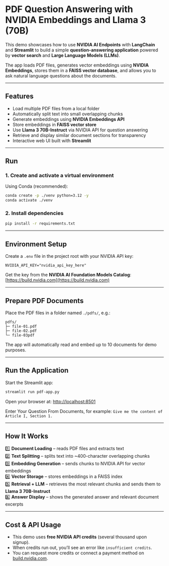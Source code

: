 # PDF Question Answering with NVIDIA Embeddings and Llama 3 (70B)

This demo showcases how to use **NVIDIA AI Endpoints** with **LangChain** and **Streamlit**
to build a simple **question-answering application** powered by **vector search** and **Large Language Models (LLMs)**.

The app loads PDF files, generates vector embeddings using **NVIDIA Embeddings**, 
stores them in a **FAISS vector database**, and allows you to ask natural language questions about the documents.

---

## Features

- Load multiple PDF files from a local folder  
- Automatically split text into small overlapping chunks  
- Generate embeddings using **NVIDIA Embeddings API**  
- Store embeddings in **FAISS vector store**  
- Use **Llama 3 70B-Instruct** via NVIDIA API for question answering  
- Retrieve and display similar document sections for transparency  
- Interactive web UI built with **Streamlit**

---

## Run

### 1. Create and activate a virtual environment
Using Conda (recommended):
```bash
conda create -p ./venv python=3.12 -y
conda activate ./venv
```

### 2. Install dependencies
```bash
pip install -r requirements.txt
```

---

## Environment Setup

Create a `.env` file in the project root with your NVIDIA API key:

```
NVIDIA_API_KEY="nvidia_api_key_here"
```

Get the key from the **NVIDIA AI Foundation Models Catalog**:  
[https://build.nvidia.com](https://build.nvidia.com)

---

## Prepare PDF Documents

Place the PDF files in a folder named `./pdfs/`, e.g.:

```
pdfs/
├─ file-01.pdf
├─ file-02.pdf
└─ file-03pdf
```

The app will automatically read and embed up to 10 documents for demo purposes.

---

## Run the Application

Start the Streamlit app:
```bash
streamlit run pdf-app.py
```

Open your browser at:
[http://localhost:8501](http://localhost:8501)

Enter Your Question From Documents, for example:
`Give me the content of Article I, Section 1.`

---

## How It Works

1️⃣ **Document Loading** – reads PDF files and extracts text  
2️⃣ **Text Splitting** – splits text into ~400-character overlapping chunks  
3️⃣ **Embedding Generation** – sends chunks to NVIDIA API for vector embeddings  
4️⃣ **Vector Storage** – stores embeddings in a FAISS index  
5️⃣ **Retrieval + LLM** – retrieves the most relevant chunks and sends them to **Llama 3 70B-Instruct**  
6️⃣ **Answer Display** – shows the generated answer and relevant document excerpts

---

## Cost & API Usage

- This demo uses **free NVIDIA API credits** (several thousand upon signup).  
- When credits run out, you’ll see an error like `insufficient credits`.  
- You can request more credits or connect a payment method on [build.nvidia.com](https://build.nvidia.com).
